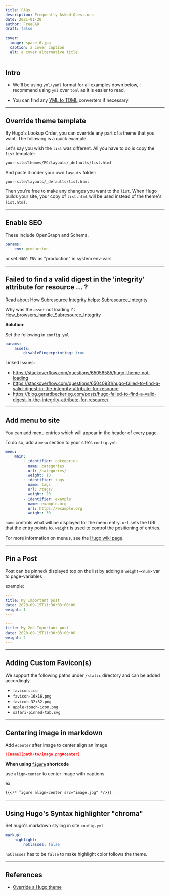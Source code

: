 ```yaml
---
title: FAQs
description: Frequently Asked Questions
date: 2021-01-20
author: FreeCAD
draft: false

cover:
  image: space_6.jpg
  caption: a cover caption
  alt: a cover alternative title
---
```


## Intro

-   We'll be using `yml/yaml` format for all examples down below, I recommend using `yml` over `toml` as it is easier to read.

-   You can find any [YML to TOML](https://www.google.com/search?q=yml+to+toml) converters if necessary.

---

## Override theme template

By Hugo's Lookup Order, you can override any part of a theme that you want. The following is a quick example.

Let's say you wish the `list` was different. All you have to do is copy the `list` template:

```shell
your-site/themes/FC/layouts/_defaults/list.html
```

And paste it under your own `layouts` folder:

```shell
your-site/layouts/_defaults/list.html
```

Then you're free to make any changes you want to the `list`.
When Hugo builds your site, your copy of `list.html` will be used instead of the theme's `list.html`.

---

## Enable SEO

These include OpenGraph and Schema.

```yml
params:
    env: production
```

or set `HUGO_ENV` as "production" in system env-vars

---

## Failed to find a valid digest in the 'integrity' attribute for resource ... ?

Read about How Subresource Integrity helps: [Subresource_Integrity](https://developer.mozilla.org/en-US/docs/Web/Security/Subresource_Integrity)

Why was the `asset` not loading ? : [How_browsers_handle_Subresource_Integrity](https://developer.mozilla.org/en-US/docs/Web/Security/Subresource_Integrity#How_browsers_handle_Subresource_Integrity)

**Solution:**

Set the following in `config.yml`

```yml
params:
    assets:
        disableFingerprinting: true
```

Linked Issues:

-   https://stackoverflow.com/questions/65056585/hugo-theme-not-loading
-   https://stackoverflow.com/questions/65040931/hugo-failed-to-find-a-valid-digest-in-the-integrity-attribute-for-resource
-   https://blog.gerardbeckerleg.com/posts/hugo-failed-to-find-a-valid-digest-in-the-integrity-attribute-for-resource/

---

## Add menu to site

You can add menu entries which will appear in the header of every page.

To do so, add a `menu` section to your site's `config.yml`:

```yml
menu:
    main:
        - identifier: categories
          name: categories
          url: /categories/
          weight: 10
        - identifier: tags
          name: tags
          url: /tags/
          weight: 20
        - identifier: example
          name: example.org
          url: https://example.org
          weight: 30
```

`name` controls what will be displayed for the menu entry.
`url` sets the URL that the entry points to.
`weight` is used to control the positioning of entries.

For more information on menus, see the [Hugo wiki page](https://gohugo.io/content-management/menus/).

---

## Pin a Post

Post can be pinned/ displayed top on the list by adding a `weight=<num>` var to page-variables

example:

```yml
---
title: My Important post
date: 2020-09-15T11:30:03+00:00
weight: 1
---

```

```yml
---
title: My 2nd Important post
date: 2020-09-15T11:30:03+00:00
weight: 2
---

```

---

## Adding Custom Favicon(s)

We support the following paths under `/static` directory
and can be added accordingly.

-   `favicon.ico`
-   `favicon-16x16.png`
-   `favicon-32x32.png`
-   `apple-touch-icon.png`
-   `safari-pinned-tab.svg`

---

## Centering image in markdown

Add `#center` after image to center align an image

```md
![name](path/to/image.png#center)
```

**When using [`figure`](https://gohugo.io/content-management/shortcodes/) shortcode**

use `align=center` to center image with captions

ex.

```md
{{</* figure align=center src="image.jpg" */>}}
```

---

## Using Hugo's Syntax highlighter "chroma"

Set hugo's markdown styling in site `config.yml`

```yml
markup:
    highlight:
        noClasses: false
```

`noClasses` has to be `false` to make highlight color follows the theme.

---

## References

-   [Override a Hugo theme](https://zwbetz.com/override-a-hugo-theme/)